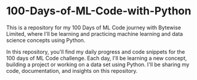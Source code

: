 # 100-Days-of-ML-Code-with-Python
This is a repository for my 100 Days of ML Code journey with Bytewise Limited, where I'll be learning and practicing machine learning and data science concepts using Python.  

In this repository, you'll find my daily progress and code snippets for the 100 days of ML Code challenge. Each day, I'll be learning a new concept, building a project or working on a data set using Python. I'll be sharing my code, documentation, and insights on this repository.
